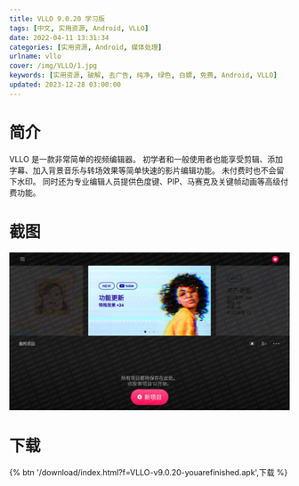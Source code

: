 ```yaml
---
title: VLLO 9.0.20 学习版
tags: [中文, 实用资源, Android, VLLO]
date: 2022-04-11 13:31:34
categories: [实用资源, Android, 媒体处理]
urlname: vllo
cover: /img/VLLO/1.jpg
keywords: [实用资源, 破解, 去广告, 纯净, 绿色, 白嫖, 免费, Android, VLLO]
updated: 2023-12-28 03:00:00
---
```


# 简介

VLLO 是一款非常简单的视频编辑器。 初学者和一般使用者也能享受剪辑、添加字幕、加入背景音乐与转场效果等简单快速的影片编辑功能。 未付费时也不会留下水印。 同时还为专业编辑人员提供色度键、PIP、马赛克及关键帧动画等高级付费功能。

# 截图

![](/img/VLLO/2.jpg)

# 下载

{% btn '/download/index.html?f=VLLO-v9.0.20-youarefinished.apk',下载 %}
